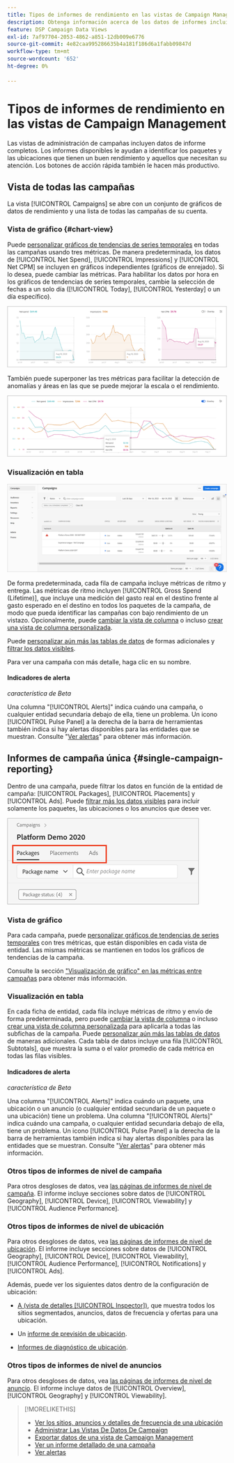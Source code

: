 ```yaml
---
title: Tipos de informes de rendimiento en las vistas de Campaign Management
description: Obtenga información acerca de los datos de informes incluidos en las vistas de administración de campañas.
feature: DSP Campaign Data Views
exl-id: 7af97704-2053-4862-a851-12db009e6776
source-git-commit: 4e82caa995286635b4a181f186d6a1fabb09847d
workflow-type: tm+mt
source-wordcount: '652'
ht-degree: 0%

---
```


# Tipos de informes de rendimiento en las vistas de Campaign Management

Las vistas de administración de campañas incluyen datos de informe completos. Los informes disponibles le ayudan a identificar los paquetes y las ubicaciones que tienen un buen rendimiento y aquellos que necesitan su atención. Los botones de acción rápida también le hacen más productivo.

## Vista de todas las campañas

La vista [!UICONTROL Campaigns] se abre con un conjunto de gráficos de datos de rendimiento y una lista de todas las campañas de su cuenta.

### Vista de gráfico {#chart-view}

Puede [personalizar gráficos de tendencias de series temporales](campaign-data-views-manage.md#data-visualizations-manage) en todas las campañas usando tres métricas. De manera predeterminada, los datos de [!UICONTROL Net Spend], [!UICONTROL Impressions] y [!UICONTROL Net CPM] se incluyen en gráficos independientes (gráficos de enrejado). Si lo desea, puede cambiar las métricas. Para habilitar los datos por hora en los gráficos de tendencias de series temporales, cambie la selección de fechas a un solo día ([!UICONTROL Today], [!UICONTROL Yesterday] o un día específico).

![gráficos de tendencias independientes para tres métricas](/help/dsp/assets/trend-chart-separate.png)

También puede superponer las tres métricas para facilitar la detección de anomalías y áreas en las que se puede mejorar la escala o el rendimiento.

![gráfico de tendencias con superposición](/help/dsp/assets/trend-chart.png)

### Visualización en tabla

![Lista de campañas](/help/dsp/assets/campaigns-list.png)

De forma predeterminada, cada fila de campaña incluye métricas de ritmo y entrega. Las métricas de ritmo incluyen [!UICONTROL Gross Spend (Lifetime)], que incluye una medición del gasto real en el destino frente al gasto esperado en el destino en todos los paquetes de la campaña, de modo que pueda identificar las campañas con bajo rendimiento de un vistazo. Opcionalmente, puede [cambiar la vista de columna](campaign-data-views-manage.md#column-view-change) o incluso [crear una vista de columna personalizada](campaign-data-views-manage.md#column-view-create).

Puede [personalizar aún más las tablas de datos](campaign-data-views-manage.md#data-tables-manage) de formas adicionales y [filtrar los datos visibles](campaign-data-views-manage.md#filter-data-tables).

Para ver una campaña con más detalle, haga clic en su nombre.

#### Indicadores de alerta

*característica de Beta*

Una columna &quot;[!UICONTROL Alerts]&quot; indica cuándo una campaña, o cualquier entidad secundaria debajo de ella, tiene un problema. Un icono [!UICONTROL Pulse Panel] a la derecha de la barra de herramientas también indica si hay alertas disponibles para las entidades que se muestran. Consulte &quot;[Ver alertas](campaign-alerts.md)&quot; para obtener más información.

## Informes de campaña única {#single-campaign-reporting}

Dentro de una campaña, puede filtrar los datos en función de la entidad de campaña: [!UICONTROL Packages], [!UICONTROL Placements] y [!UICONTROL Ads]. Puede [filtrar más los datos visibles](campaign-data-views-manage.md#filter-data-tables) para incluir solamente los paquetes, las ubicaciones o los anuncios que desee ver.

![Fichas de entidad de campaña](/help/dsp/assets/campaign-subtabs.png)

### Vista de gráfico

Para cada campaña, puede [personalizar gráficos de tendencias de series temporales](campaign-data-views-manage.md#data-visualizations-manage) con tres métricas, que están disponibles en cada vista de entidad. Las mismas métricas se mantienen en todos los gráficos de tendencias de la campaña.

Consulte la sección [&quot;Visualización de gráfico&quot; en las métricas entre campañas](#chart-view) para obtener más información.

### Visualización en tabla

En cada ficha de entidad, cada fila incluye métricas de ritmo y envío de forma predeterminada, pero puede [cambiar la vista de columna](campaign-data-views-manage.md#column-view-change) o incluso [crear una vista de columna personalizada](campaign-data-views-manage.md#column-view-create) para aplicarla a todas las subfichas de la campaña. Puede [personalizar aún más las tablas de datos](campaign-data-views-manage.md#data-tables-manage) de maneras adicionales. Cada tabla de datos incluye una fila [!UICONTROL Subtotals], que muestra la suma o el valor promedio de cada métrica en todas las filas visibles.

#### Indicadores de alerta

*característica de Beta*

Una columna &quot;[!UICONTROL Alerts]&quot; indica cuándo un paquete, una ubicación o un anuncio (o cualquier entidad secundaria de un paquete o una ubicación) tiene un problema. Una columna &quot;[!UICONTROL Alerts]&quot; indica cuándo una campaña, o cualquier entidad secundaria debajo de ella, tiene un problema. Un icono [!UICONTROL Pulse Panel] a la derecha de la barra de herramientas también indica si hay alertas disponibles para las entidades que se muestran. Consulte &quot;[Ver alertas](campaign-alerts.md)&quot; para obtener más información.

### Otros tipos de informes de nivel de campaña

Para otros desgloses de datos, vea [las páginas de informes de nivel de campaña](/help/dsp/campaign-management/campaigns/campaign-view-report.md). El informe incluye secciones sobre datos de [!UICONTROL Geography], [!UICONTROL Device], [!UICONTROL Viewability] y [!UICONTROL Audience Performance].

### Otros tipos de informes de nivel de ubicación

Para otros desgloses de datos, vea [las páginas de informes de nivel de ubicación](/help/dsp/campaign-management/placements/placement-view-report.md). El informe incluye secciones sobre datos de [!UICONTROL Geography], [!UICONTROL Device], [!UICONTROL Viewability], [!UICONTROL Audience Performance], [!UICONTROL Notifications] y [!UICONTROL Ads].

Además, puede ver los siguientes datos dentro de la configuración de ubicación:

* [A (vista de detalles [!UICONTROL Inspector])](placement-details-view.md), que muestra todos los sitios segmentados, anuncios, datos de frecuencia y ofertas para una ubicación.

* Un [informe de previsión de ubicación](/help/dsp/campaign-management/reports/placement-forecast.md).

* [Informes de diagnóstico de ubicación](/help/dsp/campaign-management/reports/placement-diagnostics.md).


### Otros tipos de informes de nivel de anuncios

Para otros desgloses de datos, vea [las páginas de informes de nivel de anuncio](/help/dsp/campaign-management/ads/ad-view-report.md). El informe incluye datos de [!UICONTROL Overview], [!UICONTROL Geography] y [!UICONTROL Viewability].

>[!MORELIKETHIS]
>
>* [Ver los sitios, anuncios y detalles de frecuencia de una ubicación](placement-details-view.md)
>* [Administrar Las Vistas De Datos De Campaign](campaign-data-views-manage.md)
>* [Exportar datos de una vista de Campaign Management](campaign-export-data.md)
>* [Ver un informe detallado de una campaña](/help/dsp/campaign-management/campaigns/campaign-view-report.md)
>* [Ver alertas](campaign-alerts.md)
